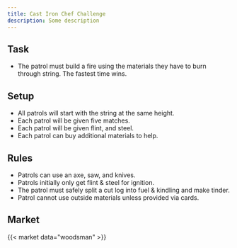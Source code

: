 ```yaml
---
title: Cast Iron Chef Challenge
description: Some description
---
```


## Task

- The patrol must build a fire using the materials they have to burn through string. The fastest time wins.

## Setup

- All patrols will start with the string at the same height.
- Each patrol will be given five matches.
- Each patrol will be given flint, and steel.
- Each patrol can buy additional materials to help.

## Rules

- Patrols can use an axe, saw, and knives.
- Patrols initially only get flint & steel for ignition.
- The patrol must safely split a cut log into fuel & kindling and make tinder.
- Patrol cannot use outside materials unless provided via cards.

## Market

{{< market data="woodsman" >}}
